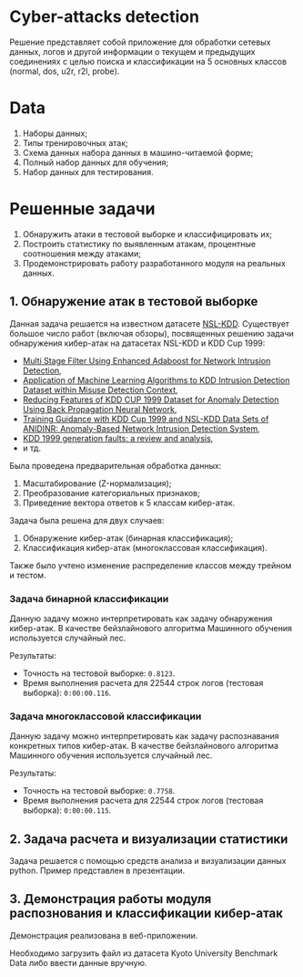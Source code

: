 # Cyber-attacks detection
Решение представляет собой приложение для обработки сетевых данных, логов и другой информации о текущем и предыдущих соединениях с целью поиска и классификации на 5 основных классов (normal, dos, u2r, r2l, probe).

# Data
1. Наборы данных;
2. Типы тренировочных атак;
3. Схема данных набора данных в машино-читаемой форме;
4. Полный набор данных для обучения;
5. Набор данных для тестирования.

# Решенные задачи
1. Обнаружить атаки в тестовой выборке и классифицировать их;
2. Построить статистику по выявленным атакам, процентные соотношения между атаками;
3. Продемонстрировать работу разработанного модуля на реальных данных.

## 1. Обнаружение атак в тестовой выборке
Данная задача решается на известном датасете [NSL-KDD](https://www.sciencedirect.com/science/article/pii/S1877050920317804).
Существует большое число работ (включая обзоры), посвященных решению задачи обнаружения кибер-атак на датасетах NSL-KDD и KDD Cup 1999:
- [Multi Stage Filter Using Enhanced Adaboost for Network Intrusion Detection](http://airccse.org/journal/nsa/0512nsa08.pdf),
- [Application of Machine Learning Algorithms to KDD Intrusion Detection Dataset within Misuse Detection Context](https://neuro.bstu.by/ai/To-dom/My_research/Papers-0/For-research/D-mining/Anomaly-D/KDD-cup-99/CD4/mlmta03.pdf),
- [Reducing Features of KDD CUP 1999 Dataset for Anomaly Detection Using Back Propagation Neural Network](https://ieeexplore.ieee.org/document/7079087),
- [Training Guidance with KDD Cup 1999 and NSL-KDD Data Sets of ANIDINR: Anomaly-Based Network Intrusion Detection System](https://www.sciencedirect.com/science/article/pii/S1877050920317804),
- [KDD 1999 generation faults: a review and analysis](https://research-repository.st-andrews.ac.uk/bitstream/handle/10023/18530/KDD_1999_generation_faults.pdf?sequence=1),
- и тд.

Была проведена предварительная обработка данных:
1. Масштабирование (Z-нормализация);
2. Преобразование категориальных признаков;
3. Приведение вектора ответов к 5 классам кибер-атак.

Задача была решена для двух случаев:
1. Обнаружение кибер-атак (бинарная классификация);
2. Классификация кибер-атак (многоклассовая классификация).

Также было учтено изменение распределение классов между трейном и тестом.

### Задача бинарной классификации
Данную задачу можно интерпретировать как задачу обнаружения кибер-атак.
В качестве бейзлайнового алгоритма Машинного обучения используется случайный лес.

Результаты:
- Точность на тестовой выборке: `0.8123`.
- Время выполнения расчета для 22544 строк логов (тестовая выборка): `0:00:00.116`.

### Задача многоклассовой классификации
Данную задачу можно интерпретировать как задачу распознавания конкретных типов кибер-атак.
В качестве бейзлайнового алгоритма Машинного обучения используется случайный лес.

Результаты:
- Точность на тестовой выборке: `0.7758`.
- Время выполнения расчета для 22544 строк логов (тестовая выборка): `0:00:00.115`.

## 2. Задача расчета и визуализации статистики
Задача решается с помощью средств анализа и визуализации данных python.
Пример представлен в презентации.

## 3. Демонстрация работы модуля распознования и классификации кибер-атак
Демонстрация реализована в веб-приложении.

Необходимо загрузить файл из датасета Kyoto University Benchmark Data либо ввести данные вручную.
